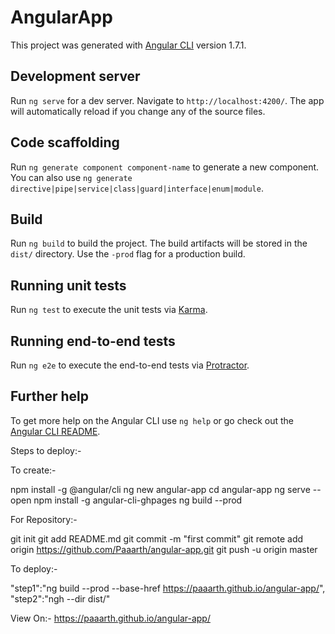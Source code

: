# AngularApp

This project was generated with [Angular CLI](https://github.com/angular/angular-cli) version 1.7.1.

## Development server

Run `ng serve` for a dev server. Navigate to `http://localhost:4200/`. The app will automatically reload if you change any of the source files.

## Code scaffolding

Run `ng generate component component-name` to generate a new component. You can also use `ng generate directive|pipe|service|class|guard|interface|enum|module`.

## Build

Run `ng build` to build the project. The build artifacts will be stored in the `dist/` directory. Use the `-prod` flag for a production build.

## Running unit tests

Run `ng test` to execute the unit tests via [Karma](https://karma-runner.github.io).

## Running end-to-end tests

Run `ng e2e` to execute the end-to-end tests via [Protractor](http://www.protractortest.org/).

## Further help

To get more help on the Angular CLI use `ng help` or go check out the [Angular CLI README](https://github.com/angular/angular-cli/blob/master/README.md).


Steps to deploy:-

To create:-

npm install -g @angular/cli
ng new angular-app
cd angular-app
ng serve --open
npm install -g angular-cli-ghpages
ng build --prod

For Repository:- 

git init
git add README.md
git commit -m "first commit"
git remote add origin https://github.com/Paaarth/angular-app.git
git push -u origin master

To deploy:-

"step1":"ng build --prod --base-href https://paaarth.github.io/angular-app/",
"step2":"ngh --dir dist/"

View On:- 
https://paaarth.github.io/angular-app/